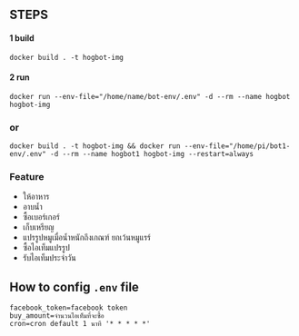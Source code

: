 ## STEPS

#### 1 build

`docker build . -t hogbot-img`

#### 2 run

`docker run --env-file="/home/name/bot-env/.env" -d --rm --name hogbot hogbot-img`

### or

`docker build . -t hogbot-img && docker run --env-file="/home/pi/bot1-env/.env" -d --rm --name hogbot1 hogbot-img --restart=always`

### Feature

- ให้อาหาร
- อาบน้ำ
- ซื้อเบอร์เกอร์
- เก็บเหรียญ
- แปรรูปหมูเมื่อน้ำหนักถึงเกณฑ์ ยกเว้นหมูแรร์
- ซื้อไอเท็มแปรรูป
- รับไอเท็มประจำวัน

## How to config `.env` file

```shell
facebook_token=facebook token
buy_amount=จำนวนไอเท็มที่จะซื้อ
cron=cron default 1 นาที '* * * * *'
```
